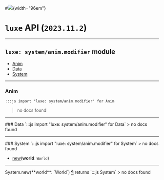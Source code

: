 #![](../../../../../../images/luxe-dark.svg){width="96em"}

# `luxe` API (`2023.11.2`)  


---

## `luxe: system/anim.modifier` module

- [Anim](#anim)   
- [Data](#data)   
- [System](#system)   

---

### Anim
`:::js import "luxe: system/anim.modifier" for Anim`
> no docs found


<hr/>
### Data
`:::js import "luxe: system/anim.modifier" for Data`
> no docs found


<hr/>
### System
`:::js import "luxe: system/anim.modifier" for System`
> no docs found

- [new](#System.new)(**world**: `World`)

<hr/>
<endpoint module="luxe: system/anim.modifier" class="System" signature="new(world : World)"></endpoint>
<signature id="System.new">System.new(**world**: `World`)
<a class="headerlink" href="#System.new" title="Permanent link">¶</a></signature>
<span class='api_ret'>returns</span> `:::js System`
> no docs found   


